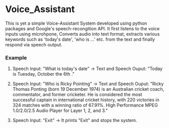 # Voice_Assistant
This is yet a simple Voice-Assistant System developed using python packages and Google's speech-recongition API. 
It first listens to the voice inputs using microhpone, Converts audio into text format, extracts various keywords such as 'today's date', 'who is ...' etc. from the text and finally respond via speech output.

### Example
1) Speech Input: "What is today's date" 
-> Text and Speech Ouput: "Today is Tuesday,  October the 6th ."

2) Speech Input: "Who is Ricky Pointing" 
-> Text and Speech Ouput: "Ricky Thomas Ponting  (born 19 December 1974) is an Australian cricket coach, commentator, and former cricketer. He is considered the most successful captain in international cricket history, with 220 victories in 324 matches with a winning ratio of 67.91%.
High Performance MPEG 1.0/2.0/2.5 Audio Player for Layer 1, 2, and 3."

3) Speech Input: "Exit" 
-> It prints "Exit" and stops the system.


